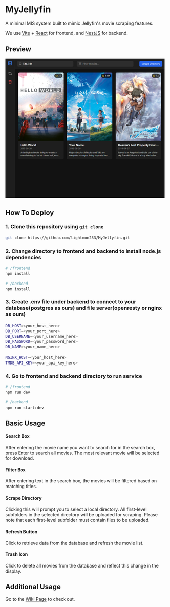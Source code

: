 # MyJellyfin
A minimal MIS system built to mimic Jellyfin's movie scraping features.

We use [Vite](https://vite.dev) + [React](https://react.dev) for frontend, and [NestJS](https://nestjs.com) for backend.

## Preview

![预览图](preview.png)

## How To Deploy

### 1. Clone this repository using `git clone`

```bash
git clone https://github.com/lightmon233/MyJellyfin.git
```

### 2. Change directory to frontend and backend to install node.js dependencies

```bash
# /frontend
npm install
```

```bash
# /backend
npm install
```

### 3. Create .env file under backend to connect to your database(postgres as ours) and file server(openresty or nginx as ours)

```bash
DB_HOST=<your_host_here>
DB_PORT=<your_port_here>
DB_USERNAME=<your_username_here>
DB_PASSWORD=<your_password_here>
DB_NAME=<your_name_here>

NGINX_HOST=<your_host_here>
TMDB_API_KEY=<your_api_key_here>
```

### 4. Go to frontend and backend directory to run service

```bash
# /frontend
npm run dev
```

```bash
# /backend
npm run start:dev
```

## Basic Usage

#### Search Box
After entering the movie name you want to search for in the search box, press Enter to search all movies. The most relevant movie will be selected for download.

#### Filter Box
After entering text in the search box, the movies will be filtered based on matching titles.

#### Scrape Directory
Clicking this will prompt you to select a local directory. All first-level subfolders in the selected directory will be uploaded for scraping. Please note that each first-level subfolder must contain files to be uploaded.

#### Refresh Button
Click to retrieve data from the database and refresh the movie list.

#### Trash Icon
Click to delete all movies from the database and reflect this change in the display.

## Additional Usage

Go to the [Wiki Page](https://github.com/lightmon233/MyJellyfin/wiki) to check out.